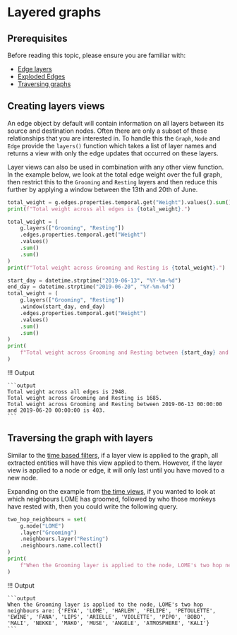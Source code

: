 # Layered graphs

## Prerequisites

Before reading this topic, please ensure you are familiar with:

- [Edge layers](../ingestion/2_direct-updates.md#edge-layers)
- [Exploded Edges](../querying/4_edge-metrics.md#exploded-edges)
- [Traversing graphs](2_time.md#traversing-the-graph-with-views)

## Creating layers views

An edge object by default will contain information on all layers between its source and destination nodes. Often there are only a subset of these relationships that you are interested in. To handle this the `Graph`, `Node` and `Edge` provide the `layers()` function which takes a list of layer names and returns a view with only the edge updates that occurred on these layers. 

Layer views can also be used in combination with any other view function. In the example below, we look at the total edge weight over the full graph, then restrict this to the `Grooming` and `Resting` layers and then reduce this further by applying a window between the 13th and 20th of June.

```python
total_weight = g.edges.properties.temporal.get("Weight").values().sum().sum()
print(f"Total weight across all edges is {total_weight}.")

total_weight = (
    g.layers(["Grooming", "Resting"])
    .edges.properties.temporal.get("Weight")
    .values()
    .sum()
    .sum()
)
print(f"Total weight across Grooming and Resting is {total_weight}.")

start_day = datetime.strptime("2019-06-13", "%Y-%m-%d")
end_day = datetime.strptime("2019-06-20", "%Y-%m-%d")
total_weight = (
    g.layers(["Grooming", "Resting"])
    .window(start_day, end_day)
    .edges.properties.temporal.get("Weight")
    .values()
    .sum()
    .sum()
)
print(
    f"Total weight across Grooming and Resting between {start_day} and {end_day} is {total_weight}."
)
```

!!! Output

    ```output
    Total weight across all edges is 2948.
    Total weight across Grooming and Resting is 1685.
    Total weight across Grooming and Resting between 2019-06-13 00:00:00 and 2019-06-20 00:00:00 is 403.
    ```

## Traversing the graph with layers

Similar to the [time based filters](2_time.md#traversing-the-graph-with-views), if a layer view is applied to the graph, all extracted entities will have this view applied to them. However, if the layer view is applied to a node or edge, it will only last until you have moved to a new node.

Expanding on the example from [the time views](2_time.md#traversing-the-graph-with-views), if you wanted to look at which neighbours LOME has groomed, followed by who those monkeys have rested with, then you could write the following query.

```python
two_hop_neighbours = set(
    g.node("LOME")
    .layer("Grooming")
    .neighbours.layer("Resting")
    .neighbours.name.collect()
)
print(
    f"When the Grooming layer is applied to the node, LOME's two hop neighbours are: {two_hop_neighbours}"
)
```

!!! Output

    ```output
    When the Grooming layer is applied to the node, LOME's two hop neighbours are: {'FEYA', 'LOME', 'HARLEM', 'FELIPE', 'PETOULETTE', 'EWINE', 'FANA', 'LIPS', 'ARIELLE', 'VIOLETTE', 'PIPO', 'BOBO', 'MALI', 'NEKKE', 'MAKO', 'MUSE', 'ANGELE', 'ATMOSPHERE', 'KALI'}
    ```

